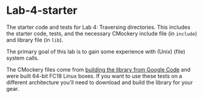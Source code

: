 Lab-4-starter
=============

The starter code and tests for Lab 4: Traversing directories. This includes the starter code, tests, 
and the necessary CMockery include file (in ```include```) and library file (in ```lib```).

The primary goal of this lab is to gain some experience with (Unix) (file) system calls.

The CMockery files come from [building the library from Google Code](https://code.google.com/p/cmockery/) and were built
64-bit FC18 Linux boxes. If you want to use these tests on a different architecture you'll need to download and build
the library for your gear.
